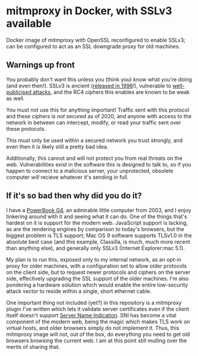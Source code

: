 # mitmproxy in Docker, with SSLv3 available

Docker image of mitmproxy with OpenSSL reconfigured to enable SSLv3; can be configured to act as an SSL downgrade proxy for old machines.

## Warnings up front

You probably don't want this unless you (think you) know what you're doing (and even then!). SSLv3 is ancient ([released in 1996](https://en.wikipedia.org/wiki/Transport_Layer_Security#SSL_1.0,_2.0,_and_3.0)!), vulnerable to [well-publicised attacks](https://en.wikipedia.org/wiki/POODLE), and the RC4 ciphers this enables are known to be weak as well.

You must not use this for anything important! Traffic sent with this protocol and these ciphers is *not* secured as of 2020, and anyone with access to the network in between can intercept, modify, or read your traffic sent over these protocols.

This must only be used within a secured network you trust strongly, and even then it is likely still a pretty bad idea.

Additionally, this cannot and will not protect you from real threats on the web. Vulnerabilities exist in the software this is designed to talk to, so if you happen to connect to a malicious server, your unprotected, obsolete computer *will* recieve whatever it's sending in full.

## If it's so bad then why did you do it?

I have a [PowerBook G4](https://en.wikipedia.org/wiki/PowerBook_G4#Titanium_PowerBook_G4), an admirable little computer from 2003, and I enjoy tinkering around with it and seeing what it can do. One of the things that's hardest on it is support for the modern web. JavaScript support is lacking, as are the rendering engines by comparison to today's browsers, but the biggest problem is TLS support; Mac OS 9 software supports TLSv1.0 in the absolute best case (and this example, Classilla, is much, much more recent than anything else), and generally only SSLv3 (Internet Explorer:mac 5.1).

My plan is to run this, exposed only to my internal network, as an opt-in proxy for older machines, with a configuration set to allow older protocols on the client side, but to request newer protocols and ciphers on the server side, effectively upgrading the SSL support of the older machines. I'm also pondering a hardware solution which would enable the entire low-security attack vector to reside within a single, short ethernet cable.

One important thing not included (yet?) in this repository is a mitmproxy plugin I've written which lets it validate server certificates even if the client itself doesn't support [Server Name Indication](https://en.wikipedia.org/wiki/Server_Name_Indication). SNI has become a vital component of the modern web, being the magic which makes TLS work on virtual hosts, and older browsers simply do not implement it. Thus, this mitmproxy image will not, out of the box, do everything you need to get old browsers browsing the current web. I am at this point still mulling over the merits of sharing that.
